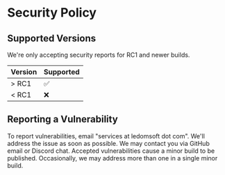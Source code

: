 # Security Policy

## Supported Versions
We're only accepting security reports for RC1 and newer builds.

| Version | Supported          |
| ------- | ------------------ |
| > RC1   | :white_check_mark: |
| < RC1   | :x:                |

## Reporting a Vulnerability
To report vulnerabilities, email "services at ledomsoft dot com".
We'll address the issue as soon as possible. We may contact you via GitHub email
or Discord chat.
Accepted vulnerabilities cause a minor build to be published. Occasionally, we may
address more than one in a single minor build.
